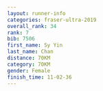 ```yaml
---
layout: runner-info 
categories: fraser-ultra-2019 
overall_rank: 34
rank: 7
bib: 7506
first_name: Sy Yin
last_name: Chan
distance: 70KM
category: 70KM
gender: Female
finish_time: 11-02-36
---
```

